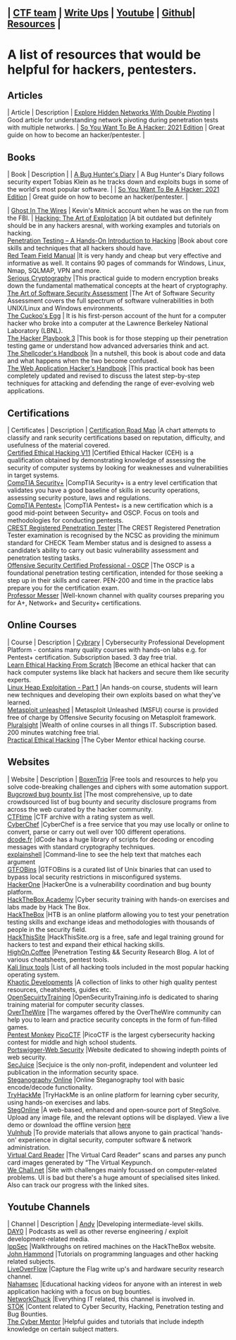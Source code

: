 ## | [CTF team](https://ctftime.org/team/126632) | [Write  Ups](Writeups.md) | [Youtube](https://www.youtube.com/channel/UCipF4_3RwcWeWVbWF1O9f6A) | [Github](https://github.com/Byte-Lounge)| [Resources](Resources.md) |

# A list of resources that would be helpful for hackers, pentesters.

## Articles

| Article | Description |
[Explore Hidden Networks With Double Pivoting](https://pentest.blog/explore-hidden-networks-with-double-pivoting/) | Good article for understanding network pivoting during penetration tests with multiple networks.
| [So You Want To Be A Hacker: 2021 Edition](https://tcm-sec.com/so-you-want-to-be-a-hacker-2021-edition/)  | Great guide on how to become an hacker/pentester. |

## Books
| Book | Description |
| [A Bug Hunter's Diary](https://www.amazon.co.uk/Bug-Hunters-Diary-Software-Security/dp/1593273851)  | A Bug Hunter's Diary follows security expert Tobias Klein as he tracks down and exploits bugs in some of the world's most popular software. |
| [So You Want To Be A Hacker: 2021 Edition](https://tcm-sec.com/so-you-want-to-be-a-hacker-2021-edition/)  | Great guide on how to become an hacker/pentester. |


| [Ghost In The Wires](https://www.amazon.co.uk/Ghost-Wires-Adventures-Worlds-Wanted/dp/0316212180/ref=pd_lpo_14_t_0/259-3728016-4807561?_encoding=UTF8&pd_rd_i=0316212180&pd_rd_r=cf00ab8b-e8a8-4087-b816-0733ac6b3fb4&pd_rd_w=24sfq&pd_rd_wg=xCYPW&pf_rd_p=7b8e3b03-1439-4489-abd4-4a138cf4eca6&pf_rd_r=S5KN85JHQC1BYWVH6FNK&psc=1&refRID=S5KN85JHQC1BYWVH6FNK)  | Kevin's Mitnick account when he was on the run from the FBI. |
[Hacking: The Art of Exploitation](https://www.amazon.co.uk/Hacking-Art-Exploitation-Jon-Erickson/dp/1593271441)  |A bit outdated but definitely should be in any hackers aresnal, with working examples and tutorials on hacking.  
[Penetration Testing – A Hands-On Introduction to Hacking](https://www.amazon.co.uk/Penetration-Testing-Hands-Introduction-Hacking/dp/1593275641/ref=tmm_pap_swatch_0?_encoding=UTF8&qid=&sr=)  |Book about core skills and techniques that all hackers should have.  
[Red Team Field Manual](https://www.amazon.co.uk/Rtfm-Red-Team-Field-Manual/dp/1494295504)  |It is very handy and cheap but very effective and informative as well. It contains 90 pages of commands for Windows, Linux, Nmap, SQLMAP, VPN and more.  
[Serious Cryptography](https://www.amazon.co.uk/Serious-Cryptography-Practical-Introduction-Encryption-ebook/dp/B0722MTGQV)  |This practical guide to modern encryption breaks down the fundamental mathematical concepts at the heart of cryptography.  
[The Art of Software Security Assessment](https://www.amazon.co.uk/Art-Software-Security-Assessment-Vulnerabilities/dp/0321444426)  |The Art of Software Security Assessment covers the full spectrum of software vulnerabilities in both UNIX/Linux and Windows environments.   
[The Cuckoo's Egg](https://www.amazon.co.uk/Cuckoos-Egg-Tracking-Computer-Espionage/dp/1416507787)  | It is his first-person account of the hunt for a computer hacker who broke into a computer at the Lawrence Berkeley National Laboratory (LBNL).  
[The Hacker Playbook 3](https://www.amazon.co.uk/Hacker-Playbook-Practical-Penetration-Testing/dp/1980901759)  |This book is for those stepping up their penetration testing game or understand how advanced adversaries think and act.  
[The Shellcoder's Handbook](https://www.amazon.co.uk/Shellcoders-Handbook-Discovering-Exploiting-Security/dp/047008023X)  |In a nutshell, this book is about code and data and what happens when the two become confused.  
[The Web Application Hacker′s Handbook](https://www.amazon.co.uk/Web-Application-Hackers-Handbook-Exploiting/dp/1118026470)  |This practical book has been completely updated and revised to discuss the latest step-by-step techniques for attacking and defending the range of ever-evolving web applications.  

## Certifications
| Certificates | Description |
[Certification Road Map](https://pauljerimy.com/security-certification-roadmap/)  |A chart attempts to classify and rank security certifications based on reputation, difficulty, and usefulness of the material covered.  
[Certified Ethical Hacking V11](https://www.eccouncil.org/programs/certified-ethical-hacker-ceh/)  |Certified Ethical Hacker (CEH) is a qualification obtained by demonstrating knowledge of assessing the security of computer systems by looking for weaknesses and vulnerabilities in target systems.  
[CompTIA Security+](https://www.comptia.org/certifications/security)  |CompTIA Security+ is a entry level certification that validates you have a good baseline of skills in security operations, assessing security posture, laws and regulations.  
[CompTIA Pentest+](https://www.comptia.org/certifications/security)  |CompTIA Pentest+ is a new certification which is a good mid-point between Security+ and OSCP. Focus on tools and methodologies for conducting pentests.  
[CREST Registered Penetration Tester](https://www.crest-approved.org/professional-qualifications/crest-exams/index.html)  |The CREST Registered Penetration Tester examination is recognised by the NCSC as providing the minimum standard for CHECK Team Member status and is designed to assess a candidate’s ability to carry out basic vulnerability assessment and penetration testing tasks.  
[Offensive Security Certified Professional - OSCP](https://www.offensive-security.com/pwk-oscp/)  |The OSCP is a foundational penetration testing certification, intended for those seeking a step up in their skills and career. PEN-200 and time in the practice labs prepare you for the certification exam.  
[Professor Messer](https://www.youtube.com/user/professormesser) |Well-known channel with quality courses preparing you for A+, Network+ and Security+ certifications.  

##  Online Courses
| Course | Description |
[Cybrary](https://app.cybrary.it/) | Cybersecurity Professional Development Platform - contains many quality courses with hands-on labs e.g. for Pentest+ certification. Subscription based. 3 day free trial.  
[Learn Ethical Hacking From Scratch](https://www.udemy.com/course/learn-ethical-hacking-from-scratch/)  |Become an ethical hacker that can hack computer systems like black hat hackers and secure them like security experts.  
[Linux Heap Exploitation - Part 1](https://www.udemy.com/course/linux-heap-exploitation-part-1/)  |An hands-on course, students will learn new techniques and developing their own exploits based on what they've learned.  
[Metasploit unleashed](https://www.offensive-security.com/metasploit-unleashed/) | Metasploit Unleashed (MSFU) course is provided free of charge by Offensive Security focusing on Metasploit framework.  
[Pluralsight](https://www.pluralsight.com/) |Wealth of online courses in all things IT. Subscription based. 200 minutes watching free trial.  
[Practical Ethical Hacking](https://www.udemy.com/course/practical-ethical-hacking/)  |The Cyber Mentor ethical hacking course.  



##  Websites
| Website | Description |
[BoxenTriq](https://www.boxentriq.com/code-breaking) |Free tools and resources to help you solve code-breaking challenges and ciphers with some automation support.  
[Bugcrowd bug bounty list](https://www.bugcrowd.com/bug-bounty-list/) |The most comprehensive, up to date crowdsourced list of bug bounty and security disclosure programs from across the web curated by the hacker community.  
[CTFtime](https://ctftime.org/)  |CTF archive with a rating system as well.  
[CyberChef](https://gchq.github.io/CyberChef/)  |CyberChef is a free service that you may use locally or online to convert, parse or carry out well over 100 different operations.  
[dcode.fr](https://www.dcode.fr/en) |dCode has a huge library of scripts for decoding or encoding messages with standard cryptography techniques.  
[explainshell](https://explainshell.com/)  |Command-line to see the help text that matches each argument    
[GTFOBins](https://gtfobins.github.io/) |GTFOBins is a curated list of Unix binaries that can used to bypass local security restrictions in misconfigured systems.  
[HackerOne](https://www.hackerone.com/)  |HackerOne is a vulnerability coordination and bug bounty platform.  
[HackTheBox Academy](https://academy.hackthebox.eu/)  |Cyber security training with hands-on exercises and labs made by Hack The Box.  
[HackTheBox](https://www.hackthebox.eu/)  |HTB is an online platform allowing you to test your penetration testing skills and exchange ideas and methodologies with thousands of people in the security field.  
[HackThisSite](https://www.hackthissite.org/)  |HackThisSite.org is a free, safe and legal training ground for hackers to test and expand their ethical hacking skills.  
[HighOn.Coffee](https://highon.coffee/) |Penetration Testing && Security Research Blog. A lot of various cheatsheets, pentest tools.  
[Kali linux tools](https://tools.kali.org/tools-listing) |List of all hacking tools included in the most popular hacking operating system.  
[Khaotic Developments](https://khaoticdev.net/cheatsheets/) |A collection of links to other high quality pentest resources, cheatsheets, guides etc.  
[OpenSecuirtyTraining](https://OpenSecurityTraining.info)  |OpenSecurityTraining.info is dedicated to sharing training material for computer security classes.  
[OverTheWire](https://overthewire.org/wargames/)  |The wargames offered by the OverTheWire community can help you to learn and practice security concepts in the form of fun-filled games.  
[Pentest Monkey]()
[PicoCTF](https://picoctf.org/)  |PicoCTF is the largest cybersecurity hacking contest for middle and high school students.  
[Portswigger-Web Security](https://portswigger.net/web-security/all-materials)  |Website dedicated to showing indepth points of web security.  
[SecJuice](https://www.secjuice.com/)  |Secjuice is the only non-profit, independent and volunteer led publication in the information security space.  
[Steganography Online](https://stylesuxx.github.io/steganography/) |Online Steganography tool with basic encode/decode functionality.  
[TryHackMe](https://tryhackme.com/)  |TryHackMe is an online platform for learning cyber security, using hands-on exercises and labs.  
[StegOnline](https://stegonline.georgeom.net/upload) |A web-based, enhanced and open-source port of StegSolve. Upload any image file, and the relevant options will be displayed. View a live demo or download the offline version [here](https://github.com/Ge0rg3/StegOnline)  
[Vulnhub](https://www.vulnhub.com/)  |To provide materials that allows anyone to gain practical 'hands-on' experience in digital security, computer software & network administration.  
[Virtual Card Reader](https://www.masswerk.at/cardreader/)  |The Virtual Card Reader” scans and parses any punch card images generated by “The Virtual Keypunch.  
[We Chall.net](https://www.wechall.net/)  |Site with challenges mainly focussed on computer-related problems. UI is bad but there's a huge amount of specialised sites linked. Also can track our  progress with the linked sites.   



## Youtube Channels 
| Channel | Description |
[Andy](https://www.youtube.com/c/rot169/featured)  |Developing intermediate-level skills.  
[DAY0](https://www.youtube.com/c/dayzerosec)  | Podcasts as well as other reverse engineering / exploit development-related media.  
[IppSec](https://www.youtube.com/channel/UCa6eh7gCkpPo5XXUDfygQQA)  |Walkthroughs on retired machines on the HackTheBox website.  
[John Hammond](https://www.youtube.com/c/JohnHammond010/featured)  |Tutorials on programming languages and other hacking related subjects.  
[LiveOverFlow](https://www.youtube.com/c/LiveOverflowCTF/featured)  |Capture the Flag write up's and hardware security research channel.  
[Nahamsec](https://www.youtube.com/c/Nahamsec/about) |Educational hacking videos for anyone with an interest in web application hacking with a focus on bug bounties.  
[NetworkChuck](https://www.youtube.com/user/NetworkChuck)  |Everything IT related, this channel is involved in.  
[STÖK](https://www.youtube.com/c/STOKfredrik/featured) |Content related to Cyber Security, Hacking, Penetration testing and Bug Bounties.  
[The Cyber Mentor](https://www.youtube.com/channel/UC0ArlFuFYMpEewyRBzdLHiw) |Helpful guides and tutorials that include indepth knowledge on certain subject matters.  
